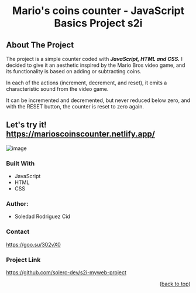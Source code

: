 
<h1 align="center"> Mario's coins counter - JavaScript Basics Project s2i </h1>

## About The Project

The project is a simple counter coded with **_JavaScript, HTML and CSS._** 
I decided to give it an aesthetic inspired by the Mario Bros video game, and its functionality is based on adding or subtracting coins.

In each of the actions (increment, decrement, and reset), it emits a characteristic sound from the video game.

It can be incremented and decremented, but never reduced below zero, and with the RESET button, the counter is reset to zero again. 

## Let's try it! https://marioscoinscounter.netlify.app/

![image](https://github.com/solerc-dev/js.counter/assets/145294204/ffce8873-f006-4936-a4d5-6edbdd9ef83c)

### Built With
* JavaScript
* HTML
* CSS

### Author:
* Soledad Rodriguez Cid

### Contact

https://goo.su/302vX0

### Project Link
https://github.com/solerc-dev/s2i-myweb-project

<p align="right">(<a href="#readme-top">back to top</a>)</p>
